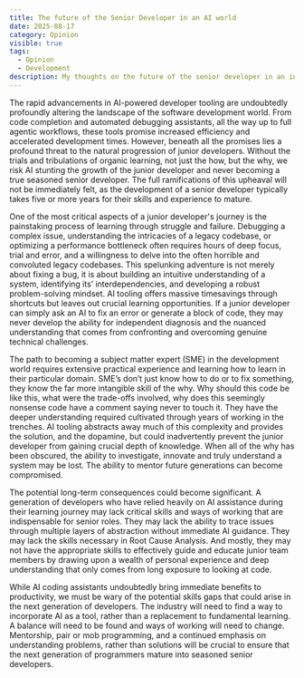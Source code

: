 ```yaml
---
title: The future of the Senior Developer in an AI world
date: 2025-08-17
category: Opinion
visible: true
tags:
  - Opinion
  - Development
description: My thoughts on the future of the senior developer in an increasingly AI world
---
```


The rapid advancements in AI-powered developer tooling are undoubtedly profoundly altering the landscape of the software development world. From code completion and automated debugging assistants, all the way up to full agentic workflows, these tools promise increased efficiency and accelerated development times. However, beneath all the promises lies a profound threat to the natural progression of junior developers. Without the trials and tribulations of organic learning, not just the how, but the why, we risk AI stunting the growth of the junior developer and never becoming a true seasoned senior developer. The full ramifications of this upheaval will not be immediately felt, as the development of a senior developer typically takes five or more years for their skills and experience to mature.

One of the most critical aspects of a junior developer's journey is the painstaking process of learning through struggle and failure. Debugging a complex issue, understanding the intricacies of a legacy codebase, or optimizing a performance bottleneck often requires hours of deep focus, trial and error, and a willingness to delve into the often horrible and convoluted legacy codebases. This spelunking adventure is not merely about fixing a bug, it is about building an intuitive understanding of a system, identifying its’ interdependencies, and developing a robust problem-solving mindset. AI tooling offers massive timesavings through shortcuts but leaves out crucial learning opportunities. If a junior developer can simply ask an AI to fix an error or generate a block of code, they may never develop the ability for independent diagnosis and the nuanced understanding that comes from confronting and overcoming genuine technical challenges.

The path to becoming a subject matter expert (SME) in the development world requires extensive practical experience and learning how to learn in their particular domain. SME’s don’t just know how to do or to fix something, they know the far more intangible skill of the why. Why should this code be like this, what were the trade-offs involved, why does this seemingly nonsense code have a comment saying never to touch it. They have the deeper understanding required cultivated through years of working in the trenches. AI tooling abstracts away much of this complexity and provides the solution, and the dopamine, but could inadvertently prevent the junior developer from gaining crucial depth of knowledge. When all of the why has been obscured, the ability to investigate, innovate and truly understand a system may be lost. The ability to mentor future generations can become compromised.

The potential long-term consequences could become significant. A generation of developers who have relied heavily on AI assistance during their learning journey may lack critical skills and ways of working that are indispensable for senior roles. They may lack the ability to trace issues through multiple layers of abstraction without immediate AI guidance. They may lack the skills necessary in Root Cause Analysis. And mostly, they may not have the appropriate skills to effectively guide and educate junior team members by drawing upon a wealth of personal experience and deep understanding that only comes from long exposure to looking at code.

While AI coding assistants undoubtedly bring immediate benefits to productivity, we must be wary of the potential skills gaps that could arise in the next generation of developers. The industry will need to find a way to incorporate AI as a tool, rather than a replacement to fundamental learning. A balance will need to be found and ways of working will need to change. Mentorship, pair or mob programming, and a continued emphasis on understanding problems, rather than solutions will be crucial to ensure that the next generation of programmers mature into seasoned senior developers.
